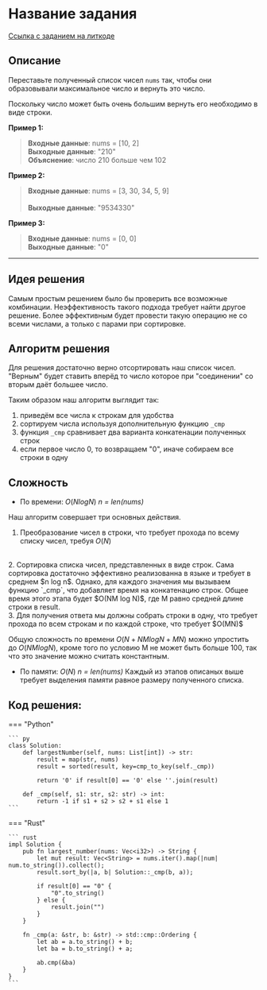 # Название задания

[Ссылка с заданием на литкоде](https://leetcode.com/problems/largest-number)


## Описание
Переставьте полученный список чисел `nums` так, чтобы они образовывали максимальное число и вернуть это число.

Поскольку число может быть очень большим вернуть его необходимо в виде строки.

**Пример 1:**  
> **Входные данные**: nums = [10, 2] <br>
> **Выходные данные**: "210" <br>
> **Объяснение**: число 210 больше чем 102 <br>

**Пример 2:**
> **Входные данные**: nums = [3, 30, 34, 5, 9]<br>  
> **Выходные данные**: "9534330" <br>

**Пример 3:**
> **Входные данные**: nums = [0, 0] <br>
> **Выходные данные**: "0" <br>

---

## Идея решения
Самым простым решением было бы проверить все возможные комбинации. Неэффективность такого подхода требует найти другое решение. Более эффективным будет провести такую операцию не со всеми числами, а только с парами при сортировке.

## Алгоритм решения
Для решения достаточно верно отсортировать наш список чисел. "Верным" будет ставить вперёд то число которое при "соединении" со вторым даёт большее число.

Таким образом наш алгоритм выглядит так:<br>
1. приведём все числа к строкам для удобства <br>
2. сортируем числа используя дополнительную функцию `_cmp` <br>
3. функция `_cmp` сравнивает два варианта конкатенации полученных строк <br>
4. если первое число 0, то возвращаем "0", иначе собираем все строки в одну <br>

## Сложность

* По времени: $O(N log N)$ *n = len(nums)*

Наш алгоритм совершает три основных действия.
<br>
1. Преобразование чисел в строки, что требует прохода по всему списку чисел, требуя $O(N)$
<br>
2. Сортировка списка чисел, представленных в виде строк. Сама сортировка достаточно эффективно реализованна в языке и требует в среднем $n log n$. Однако, для каждого значения мы вызываем функцию `_cmp`, что добавляет время на конкатенацию строк. Общее время этого этапа будет $O(NM log N)$, где M равно средней длине строки в result.
<br>
3. Для получения ответа мы должны собрать строки в одну, что требует прохода по всем строкам и по каждой строке, что требует $O(MN)$

Общую сложность по времени $O(N + NM log N + MN)$ можно упростить до $O(NM log N)$, кроме того по условию M не может быть больше 100, так что это значение можно считать константным.

* По памяти: $O(N)$ *n = len(nums)*
Каждый из этапов описаных выше требует выделения памяти равное размеру полученного списка.

## Код решения:

=== "Python"
    
    ``` py
    class Solution:
        def largestNumber(self, nums: List[int]) -> str:
            result = map(str, nums)
            result = sorted(result, key=cmp_to_key(self._cmp))
        
            return '0' if result[0] == '0' else ''.join(result)
        
        def _cmp(self, s1: str, s2: str) -> int:
            return -1 if s1 + s2 > s2 + s1 else 1
    ```

=== "Rust"
    
    ``` rust
    impl Solution {
        pub fn largest_number(nums: Vec<i32>) -> String {
            let mut result: Vec<String> = nums.iter().map(|num| num.to_string()).collect();
            result.sort_by(|a, b| Solution::_cmp(b, a));
        
            if result[0] == "0" {
                "0".to_string()
            } else {
                result.join("")
            }
        }
        
        fn _cmp(a: &str, b: &str) -> std::cmp::Ordering {
            let ab = a.to_string() + b;
            let ba = b.to_string() + a;
    
            ab.cmp(&ba)
        }
    }
    ```

